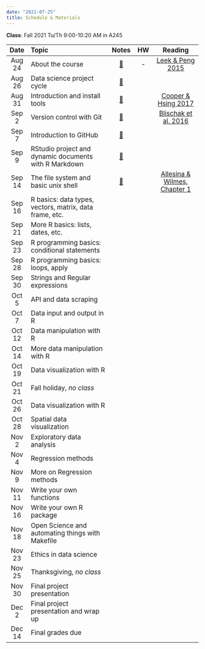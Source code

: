 ```yaml
---
date: "2021-07-25"
title: Schedule & Materials
---
```


**Class**: Fall 2021 Tu/Th 9:00-10:20 AM in A245


<style>
table th:first-of-type {
    width: 11%;
}
table th:nth-of-type(2) {
    width: 45%;
}
table th:nth-of-type(3) {
    width: 9%;
}
table th:nth-of-type(4) {
    width: 10%;
}
table th:nth-of-type(5) {
    width: 25%;
}
td, th {
   font-size: 17px;
}
</style>


|  Date  | Topic                                                   | Notes | HW  | Reading |
| :----: | :------------------------------------------------------ | :---: | :-: | :-----: |
| Aug 24 | About the course                                        |  <a href="../lectures/01_about/presentation.html" target="_blank">📙</a> |  -  |  <a href="../lectures/01_about/Leek_Peng_2015_what_is_the_Q.pdf" target="_blank">Leek & Peng 2015</a>  |
| Aug 26 | Data science project cycle                              | <a href="../lectures/02_proj_cycle/presentation.html" target="_blank">📙</a> |     |         |
| Aug 31 | Introduction and install tools                          | <a href="../lectures/03_tools/presentation.html" target="_blank">📙</a>  |     |  <a href="https://www.britishecologicalsociety.org/wp-content/uploads/2017/12/guide-to-reproducible-code.pdf" target="_blank"> Cooper & Hsing 2017 </a>  |
| Sep 2  | Version control with Git                                | <a href="../lectures/04_git/presentation.html" target="_blank">📙</a> |     |  <a href="https://journals.plos.org/ploscompbiol/article?id=10.1371/journal.pcbi.1004668" target="_blank">Blischak et al. 2016</a>  |
| Sep 7  | Introduction to GitHub                                  | <a href="../lectures/05_github/presentation.html" target="_blank">📙</a>      |     |         |
| Sep 9  | RStudio project and dynamic documents with R Markdown   | <a href="../lectures/06_rmd/presentation.html" target="_blank">📙</a>      |     |         |
| Sep 14 | The file system and basic unix shell                    | <a href="../lectures/07_bash/presentation.html" target="_blank">📙</a>      |   | <a href="http://computingskillsforbiologists.com/wp-content/uploads/2018/12/ComputingSkillsforBiologists_Chapter1.pdf" target="_blank">Allesina & Wilmes, Chapter 1</a>    |
| Sep 16 | R basics: data types, vectors, matrix, data frame, etc. |       |     |         |
| Sep 21 | More R basics: lists, dates, etc.                       |       |     |         |
| Sep 23 | R programming basics: conditional statements            |       |     |         |
| Sep 28 | R programming basics: loops, apply                      |       |     |         |
| Sep 30 | Strings and Regular expressions                         |       |     |         |
| Oct 5  | API and data scraping                                   |       |     |         |
| Oct 7  | Data input and output in R                              |       |     |         |
| Oct 12 | Data manipulation with R                                |       |     |         |
| Oct 14 | More data manipulation with R                           |       |     |         |
| Oct 19 | Data visualization with R                               |       |     |         |
| Oct 21 | Fall holiday, _no class_                                |       |     |         |
| Oct 26 | Data visualization with R                               |       |     |         |
| Oct 28 | Spatial data visualization                              |       |     |         |
| Nov 2  | Exploratory data analysis                               |       |     |         |
| Nov 4  | Regression methods                                      |       |     |         |
| Nov 9  | More on Regression methods                              |       |     |         |
| Nov 11 | Write your own functions                                |       |     |         |
| Nov 16 | Write your own R package                                |       |     |         |
| Nov 18 | Open Science and automating things with Makefile        |       |     |         |
| Nov 23 | Ethics in data science                                  |       |     |         |
| Nov 25 | Thanksgiving, _no class_                                |       |     |         |
| Nov 30 | Final project presentation                              |       |     |         |
| Dec 2  | Final project presentation and wrap up                  |       |     |         |
| Dec 14 | Final grades due                                        |       |     |         |

